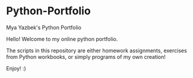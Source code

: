 # Python-Portfolio
Mya Yazbek's Python Portfolio

Hello! Welcome to my online python portfolio. 

The scripts in this repository are either homework assignments, exercises from Python workbooks, or simply programs of my own creation!

Enjoy! :)
